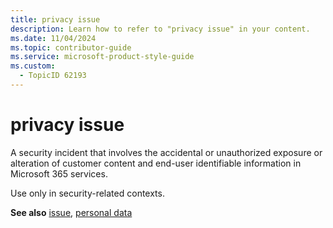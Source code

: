 ```yaml
---
title: privacy issue
description: Learn how to refer to "privacy issue" in your content.
ms.date: 11/04/2024
ms.topic: contributor-guide
ms.service: microsoft-product-style-guide
ms.custom:
  - TopicID 62193
---
```



# privacy issue

A security incident that involves the accidental or unauthorized exposure or alteration of customer content and end-user identifiable information in Microsoft 365 services. 

Use only in security-related contexts.  

**See also** [issue](https://styleguides.azurewebsites.net/Styleguide/Read?id=2869&topicid=56534 "issue"), [personal data](https://styleguides.azurewebsites.net/Styleguide/Read?id=2869&topicid=51122 "personal data")

